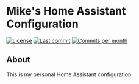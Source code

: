 # Mike's Home Assistant Configuration

[![License](https://img.shields.io/github/license/mikevansighem/homeassistant?style=flat-square)](https://github.com/mikevansighem/homeassistant/blob/master/LICENSE)
[![Last commit](https://img.shields.io/github/last-commit/mikevansighem/homeassistant?style=flat-square)](https://github.com/mikevansighem/homeassistant)
[![Commits per month](https://img.shields.io/github/commit-activity/m/mikevansighem/homeassistant?style=flat-square)](https://github.com/mikevansighem/homeassistant)

## About

This is my personal Home Assistant configuration.
